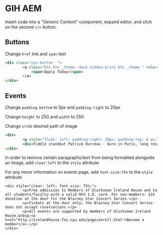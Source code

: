 # GIH AEM

Insert code into a "Generic Content" component, expand editor, and click on the second `</>` button.

Buttons
-------
Change `href` link and `span` text
```html
<div class="nyu-button  ">
        <a class="btn btn__theme--dark hidden-print btn__theme " role="button" href="http://www.nyu.edu/admissions/summer-sessions/summer-abroad/programs/summer-in-dublin.html" target="_blank">
            <span>Apply Today</span>
        </a>
</div>
```
Events
------
Change `padding-bottom` to 5px and `padding-right` to 20px

Change `height` to 250 and `width` to 250

Change `src`to desired path of image 

```html
<div>
        <p style="float: left; padding-right: 10px; padding-top: 0 px;"><img src="/content/dam/nyu-as/irelandHouse/images/eventpages/9-16-16PatrickOurceau.JPG" alt="9-16-16PatrickOurceau.JPG"></p>
        <div>Fiddle standout Patrick Ourceau - born in Paris, long resident in New York and now living in Toronto - is one of the most accomplished members of Ireland's musical foreign legion. His style is based on that of his musical heroes, old-time fiddle, flute and concertina players from Clare and east Galway. One of those heroes was the late east Galway and New York flute player Jack Coen, whose son Jimmy is one of the few guitarists in Irish traditional music who concentrates on melody rather than accompaniment.</div>
</div>
```
In order to remove certain paragraphs/text from being formatted alongside an image, add `clear:left` to the `style` attribute

For any minor information on events page, add `font-size:75%` to the `style` attribute

```
<div style="clear: left; font-size: 75%;">
        <p>Free admission to Members of Glucksman Ireland House and to all students/faculty with a valid NYU I.D. card. For non-members: $15 donation at the door for the Blarney Star Concert Series.</p>
        <p>Tickets at the door only; the Blarney Star Concert Series does not accept reservations.</p>
        <p>All events are supported by members of Glucksman Ireland House.&nbsp;<a href="http://irelandhouse.fas.nyu.edu/page/enroll.html">Become a member</a>.</p>
</div>
```


